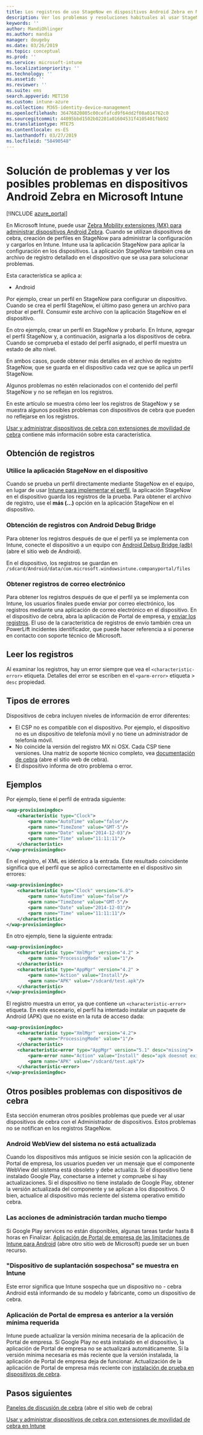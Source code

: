 ```yaml
---
title: Los registros de uso StageNow en dispositivos Android Zebra en Microsoft Intune - Azure | Microsoft Docs
description: Ver los problemas y resoluciones habituales al usar StageNow en dispositivos Android con Microsoft Intune. También aprenderá cómo obtener los registros y ver ejemplos de cómo leer los registros de aciertos o errores.
keywords: ''
author: MandiOhlinger
ms.author: mandia
manager: dougeby
ms.date: 03/26/2019
ms.topic: conceptual
ms.prod: ''
ms.service: microsoft-intune
ms.localizationpriority: ''
ms.technology: ''
ms.assetid: ''
ms.reviewer: ''
ms.suite: ems
search.appverid: MET150
ms.custom: intune-azure
ms.collection: M365-identity-device-management
ms.openlocfilehash: 36476820805c00cefafcd9f64dd2f08a014762c0
ms.sourcegitcommit: 44095bbd1502b02201a01604531f4105401fbb92
ms.translationtype: MTE75
ms.contentlocale: es-ES
ms.lasthandoff: 03/27/2019
ms.locfileid: "58490548"
---
```

# <a name="troubleshoot-and-see-potential-issues-on-android-zebra-devices-in-microsoft-intune"></a>Solución de problemas y ver los posibles problemas en dispositivos Android Zebra en Microsoft Intune

[!INCLUDE [azure_portal](./includes/azure_portal.md)]

En Microsoft Intune, puede usar [Zebra Mobility extensiones (MX) para administrar dispositivos Android Zebra](android-zebra-mx-overview.md). Cuando se utilizan dispositivos de cebra, creación de perfiles en StageNow para administrar la configuración y cargarlos en Intune. Intune usa la aplicación StageNow para aplicar la configuración en los dispositivos. La aplicación StageNow también crea un archivo de registro detallado en el dispositivo que se usa para solucionar problemas.

Esta característica se aplica a:

- Android

Por ejemplo, crear un perfil en StageNow para configurar un dispositivo. Cuando se crea el perfil StageNow, el último paso genera un archivo para probar el perfil. Consumir este archivo con la aplicación StageNow en el dispositivo.

En otro ejemplo, crear un perfil en StageNow y probarlo. En Intune, agregar el perfil StageNow y, a continuación, asignarla a los dispositivos de cebra. Cuando se comprueba el estado del perfil asignado, el perfil muestra un estado de alto nivel.

En ambos casos, puede obtener más detalles en el archivo de registro StageNow, que se guarda en el dispositivo cada vez que se aplica un perfil StageNow.

Algunos problemas no estén relacionados con el contenido del perfil StageNow y no se reflejan en los registros.

En este artículo se muestra cómo leer los registros de StageNow y se muestra algunos posibles problemas con dispositivos de cebra que pueden no reflejarse en los registros.

[Usar y administrar dispositivos de cebra con extensiones de movilidad de cebra](android-zebra-mx-overview.md) contiene más información sobre esta característica.

## <a name="get-the-logs"></a>Obtención de registros

### <a name="use-the-stagenow-app-on-the-device"></a>Utilice la aplicación StageNow en el dispositivo
Cuando se prueba un perfil directamente mediante StageNow en el equipo, en lugar de usar [Intune para implementar el perfil](android-zebra-mx-overview.md#step-4-create-a-device-management-profile-in-stagenow), la aplicación StageNow en el dispositivo guarda los registros de la prueba. Para obtener el archivo de registro, use el **más (...)**  opción en la aplicación StageNow en el dispositivo.

### <a name="get-logs-using-android-debug-bridge"></a>Obtención de registros con Android Debug Bridge
Para obtener los registros después de que el perfil ya se implementa con Intune, conecte el dispositivo a un equipo con [Android Debug Bridge (adb)](https://developer.android.com/studio/command-line/adb) (abre el sitio web de Android).

En el dispositivo, los registros se guardan en `/sdcard/Android/data/com.microsoft.windowsintune.companyportal/files`

### <a name="get-logs-from-email"></a>Obtener registros de correo electrónico
Para obtener los registros después de que el perfil ya se implementa con Intune, los usuarios finales puede enviar por correo electrónico, los registros mediante una aplicación de correo electrónico en el dispositivo. En el dispositivo de cebra, abra la aplicación de Portal de empresa, y [enviar los registros](https://docs.microsoft.com/intune-user-help/send-logs-to-your-it-admin-by-email-android). El uso de la característica de registros de envío también crea un PowerLift incidentes identificador, que puede hacer referencia a si ponerse en contacto con soporte técnico de Microsoft.

## <a name="read-the-logs"></a>Leer los registros

Al examinar los registros, hay un error siempre que vea el `<characteristic-error>` etiqueta. Detalles del error se escriben en el `<parm-error>` etiqueta > `desc` propiedad.

## <a name="error-types"></a>Tipos de errores

Dispositivos de cebra incluyen niveles de información de error diferentes:

- El CSP no es compatible con el dispositivo. Por ejemplo, el dispositivo no es un dispositivo de telefonía móvil y no tiene un administrador de telefonía móvil.
- No coincide la versión del registro MX ni OSX. Cada CSP tiene versiones. Una matriz de soporte técnico completo, vea [documentación de cebra](http://techdocs.zebra.com/mx/) (abre el sitio web de cebra).
- El dispositivo informa de otro problema o error.

## <a name="examples"></a>Ejemplos

Por ejemplo, tiene el perfil de entrada siguiente:

```xml
<wap-provisioningdoc>
    <characteristic type="Clock">
        <parm name="AutoTime" value="false"/>
        <parm name="TimeZone" value="GMT-5"/>
        <parm name="Date" value="2014-12-03"/>
        <parm name="Time" value="11:11:11"/>
    </characteristic>
</wap-provisioningdoc>
```

En el registro, el XML es idéntico a la entrada. Este resultado coincidente significa que el perfil que se aplicó correctamente en el dispositivo sin errores:

```xml
<wap-provisioningdoc>
    <characteristic type="Clock" version="6.0">
        <parm name="AutoTime" value="false"/>
        <parm name="TimeZone" value="GMT-5"/>
        <parm name="Date" value="2014-12-03"/>
        <parm name="Time" value="11:11:11"/>
    </characteristic>
</wap-provisioningdoc>
```

En otro ejemplo, tiene la siguiente entrada:

```xml
<wap-provisioningdoc>
    <characteristic type="XmlMgr" version="4.2" >
        <parm name="ProcessingMode" value="1"/>
    </characteristic>
    <characteristic type="AppMgr" version="4.2" >
        <parm name="Action" value="Install"/>
        <parm name="APK" value="/sdcard/test.apk"/>
    </characteristic>
</wap-provisioningdoc>
```

El registro muestra un error, ya que contiene un `<characteristic-error>` etiqueta. En este escenario, el perfil ha intentado instalar un paquete de Android (APK) que no existe en la ruta de acceso dada:

```xml
<wap-provisioningdoc>
    <characteristic type="XmlMgr" version="4.2">
        <parm name="ProcessingMode" value="1"/>
    </characteristic>
    <characteristic-error type="AppMgr" version="5.1" desc="missing">
        <parm-error name="Action" value="Install" desc="apk doesnot exist in the path"/>
        <parm name="APK" value="/sdcard/test.apk"/>
    </characteristic-error>
</wap-provisioningdoc>
```

## <a name="other-potential-issues-with-zebra-devices"></a>Otros posibles problemas con dispositivos de cebra

Esta sección enumeran otros posibles problemas que puede ver al usar dispositivos de cebra con el Administrador de dispositivos. Estos problemas no se notifican en los registros StageNow.

### <a name="android-system-webview-is-out-of-date"></a>Android WebView del sistema no está actualizada

Cuando los dispositivos más antiguos se inicie sesión con la aplicación de Portal de empresa, los usuarios pueden ver un mensaje que el componente WebView del sistema está obsoleto y debe actualiza. Si el dispositivo tiene instalado Google Play, conectarse a internet y compruebe si hay actualizaciones. Si el dispositivo no tiene instalado de Google Play, obtener la versión actualizada del componente y se aplican a los dispositivos. O bien, actualice al dispositivo más reciente del sistema operativo emitido cebra.

### <a name="management-actions-take-a-long-time"></a>Las acciones de administración tardan mucho tiempo

Si Google Play services no están disponibles, algunas tareas tardar hasta 8 horas en Finalizar. [Aplicación de Portal de empresa de las limitaciones de Intune para Android](https://support.microsoft.com/help/3211588/limitations-of-intune-company-portal-app-for-android-in-china) (abre otro sitio web de Microsoft) puede ser un buen recurso.

### <a name="device-spoofing-suspected-shows-in-intune"></a>"Dispositivo de suplantación sospechosa" se muestra en Intune

Este error significa que Intune sospecha que un dispositivo no - cebra Android está informando de su modelo y fabricante, como un dispositivo de cebra.

### <a name="company-portal-app-is-older-than-minimum-required-version"></a>Aplicación de Portal de empresa es anterior a la versión mínima requerida

Intune puede actualizar la versión mínima necesaria de la aplicación de Portal de empresa. Si Google Play no está instalado en el dispositivo, la aplicación de Portal de empresa no se actualizará automáticamente. Si la versión mínima necesaria es más reciente que la versión instalada, la aplicación de Portal de empresa deja de funcionar. Actualización de la aplicación de Portal de empresa más reciente con [instalación de prueba en dispositivos de cebra](android-zebra-mx-overview.md#sideload-the-company-portal-app).

## <a name="next-steps"></a>Pasos siguientes

[Paneles de discusión de cebra](https://developer.zebra.com/community/home/discussions) (abre el sitio web de cebra)

[Usar y administrar dispositivos de cebra con extensiones de movilidad de cebra en Intune](android-zebra-mx-overview.md)

